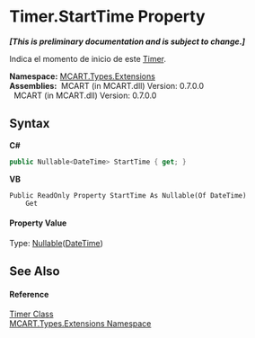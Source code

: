 # Timer.StartTime Property 
 _**\[This is preliminary documentation and is subject to change.\]**_

Indica el momento de inicio de este <a href="f7e4d0c4-55da-03e6-3762-77b06b9b3a64">Timer</a>.

**Namespace:**&nbsp;<a href="a8e71047-44e0-7000-43f0-67a6f5b9758c">MCART.Types.Extensions</a><br />**Assemblies:**&nbsp;&nbsp;MCART (in MCART.dll) Version: 0.7.0.0<br />&nbsp;&nbsp;MCART (in MCART.dll) Version: 0.7.0.0<br />

## Syntax

**C#**<br />
``` C#
public Nullable<DateTime> StartTime { get; }
```

**VB**<br />
``` VB
Public ReadOnly Property StartTime As Nullable(Of DateTime)
	Get
```


#### Property Value
Type: <a href="http://msdn2.microsoft.com/es-es/library/b3h38hb0" target="_blank">Nullable</a>(<a href="http://msdn2.microsoft.com/es-es/library/03ybds8y" target="_blank">DateTime</a>)

## See Also


#### Reference
<a href="f7e4d0c4-55da-03e6-3762-77b06b9b3a64">Timer Class</a><br /><a href="a8e71047-44e0-7000-43f0-67a6f5b9758c">MCART.Types.Extensions Namespace</a><br />